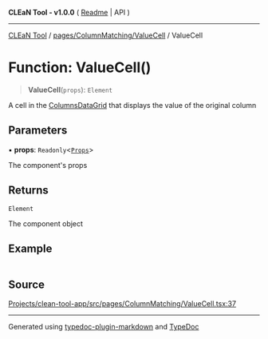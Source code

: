 **CLEaN Tool - v1.0.0** ( [Readme](../../../../README.md) \| API )

***

[CLEaN Tool](../../../../modules.md) / [pages/ColumnMatching/ValueCell](../README.md) / ValueCell

# Function: ValueCell()

> **ValueCell**(`props`): `Element`

A cell in the [ColumnsDataGrid](../../ColumnsDataGrid/README.md) that displays the value of the original column

## Parameters

▪ **props**: `Readonly`\<[`Props`](../private/interfaces/Props.md)\>

The component's props

## Returns

`Element`

The component object

## Example

```ts

```

## Source

[Projects/clean-tool-app/src/pages/ColumnMatching/ValueCell.tsx:37](https://github.com/yuckyh/clean-tool-app/)

***

Generated using [typedoc-plugin-markdown](https://www.npmjs.com/package/typedoc-plugin-markdown) and [TypeDoc](https://typedoc.org/)
